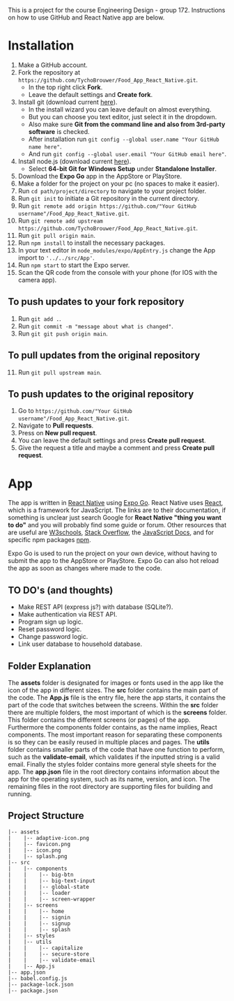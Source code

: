 This is a project for the course Engineering Design - group 172. Instructions on how to use GitHub and React Native app are below.

# Installation
1. Make a GitHub account.
2. Fork the repository at ```https://github.com/TychoBrouwer/Food_App_React_Native.git```.
   - In the top right click **Fork**.
   - Leave the default settings and **Create fork**.
3. Install git (download current [here](https://git-scm.com/downloads)).
   - In the install wizard you can leave default on almost everything.
   - But you can choose you text editor, just select it in the dropdown.
   - Also make sure **Git from the command line and also from 3rd-party software** is checked.
   - After installation run ```git config --global user.name "Your GitHub name here"```.
   - And run ```git config --global user.email "Your GitHub email here"```.
4. Install node.js (download current [here](https://nodejs.org/en/)).
   - Select **64-bit Git for Windows Setup** under **Standalone Installer**.
5. Download the **Expo Go** app in the AppStore or PlayStore.
6. Make a folder for the project on your pc (no spaces to make it easier).
7. Run ```cd path/project/directory``` to navigate to your project folder.
8. Run ```git init``` to initiate a Git repository in the current directory.
9. Run ```git remote add origin https://github.com/"Your GitHub username"/Food_App_React_Native.git```.
10. Run ```git remote add upstream https://github.com/TychoBrouwer/Food_App_React_Native.git```.
11. Run ```git pull origin main```.
12. Run ```npm install``` to install the necessary packages.
13. In your text editor in ```node_modules/expo/AppEntry.js``` change the App import to ```'../../src/App'```.
14. Run ```npm start``` to start the Expo server.
15. Scan the QR code from the console with your phone (for IOS with the camera app).

## To push updates to your fork repository
1. Run ```git add .```.
2. Run ```git commit -m "message about what is changed"```.
2. Run ```git git push origin main```.

## To pull updates from the original repository
11. Run ```git pull upstream main```.

## To push updates to the original repository
1. Go to ```https://github.com/"Your GitHub username"/Food_App_React_Native.git```.
2. Navigate to **Pull requests**.
3. Press on **New pull request**.
4. You can leave the default settings and press **Create pull request**. 
5. Give the request a title and maybe a comment and press **Create pull request**. 

# App
The app is written in [React Native](https://reactnative.dev/docs/getting-started) using [Expo Go](https://docs.expo.dev/). React Native uses [React](https://reactjs.org/docs/getting-started.html), which is a framework for JavaScript. The links are to their documentation, if something is unclear just search Google for **React Native "thing you want to do"** and you will probably find some guide or forum. Other resources that are useful are [W3schools](https://www.w3schools.com/js/), [Stack Overflow](https://stackoverflow.com/), the [JavaScript Docs](https://developer.mozilla.org/en-US/docs/Web/JavaScript), and for specific npm packages [npm](https://www.npmjs.com/).

Expo Go is used to run the project on your own device, without having to submit the app to the AppStore or PlayStore. Expo Go can also hot reload the app as soon as changes where made to the code.

## TO DO's (and thoughts)
- Make REST API (express js?) with database (SQLite?).
- Make authentication via REST API.
- Program sign up logic.
- Reset password logic.
- Change password logic.
- Link user database to household database.

## Folder Explanation
The **assets** folder is designated for images or fonts used in the app like the icon of the app in different sizes. The **src** folder contains the main part of the code. The **App.js** file is the entry file, here the app starts, it contains the part of the code that switches between the screens. Within the **src** folder there are multiple folders, the most important of which is the **screens** folder. This folder contains the different screens (or pages) of the app. Furthermore the components folder contains, as the name implies, React components. The most important reason for separating these components is so they can be easily reused in multiple places and pages. The **utils** folder contains smaller parts of the code that have one function to perform, such as the **validate-email**, which validates if the inputted string is a valid email. Finally the styles folder contains more general style sheets for the app. The **app.json** file in the root directory contains information about the app for the operating system, such as its name, version, and icon. The remaining files in the root directory are supporting files for building and running.

## Project Structure
```
|-- assets
|    |-- adaptive-icon.png
|    |-- favicon.png
|    |-- icon.png
|    |-- splash.png
|-- src
|    |-- components
|    |    |-- big-btn
|    |    |-- big-text-input
|    |    |-- global-state
|    |    |-- loader
|    |    |-- screen-wrapper
|    |-- screens
|    |    |-- home
|    |    |-- signin
|    |    |-- signup
|    |    |-- splash
|    |-- styles
|    |-- utils
|    |    |-- capitalize
|    |    |-- secure-store
|    |    |-- validate-email
|    |-- App.js
|-- app.json
|-- babel.config.js
|-- package-lock.json
|-- package.json
```